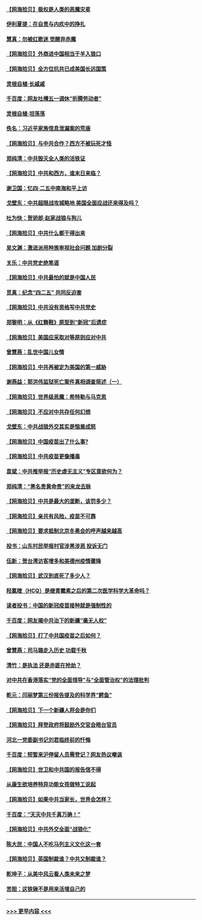 #### [【网海拾贝】极权是人类的恶魔灾星](../pages/nsc993/n12910697.md?t=04281802) 
#### [伊利夏提：在自责与内疚中的挣扎](../pages/nsc993/n12910493.md?t=04281802) 
#### [慧真：勿被红歌迷 觉醒弃赤魔](../pages/nsc993/n12910485.md?t=04281802) 
#### [【网海拾贝】外商进中国相当于羊入狼口](../pages/nsc993/n12908274.md?t=04281802) 
#### [【网海拾贝】全方位抗共已成美国长远国策](../pages/nsc993/n12906878.md?t=04281802) 
#### [灵根自植‧长戚戚](../pages/nsc993/n12905585.md?t=04281802) 
#### [千百度：网友吐槽五一调休“折腾劳动者”](../pages/nsc993/n12905934.md?t=04281802) 
#### [灵根自植‧坦荡荡](../pages/nsc993/n12905562.md?t=04281802) 
#### [佚名：习近平家族信息泄漏案的荒唐](../pages/nsc993/n12904705.md?t=04281802) 
#### [【网海拾贝】与中共合作？西方不被玩死才怪](../pages/nsc993/n12903873.md?t=04281802) 
#### [郑纯清：中共毁灭全人类的活铁证](../pages/nsc993/n12903785.md?t=04281802) 
#### [【网海拾贝】中共和西方，谁末日来临？](../pages/nsc993/n12903482.md?t=04281802) 
#### [谢卫国：忆四‧二五中南海和平上访](../pages/nsc993/n12902192.md?t=04281802) 
#### [戈壁东：中共超限战攻城略地 美国全面应战还来得及吗？](../pages/nsc993/n12902297.md?t=04281802) 
#### [吐为快：贺骄郎‧赵家战狼与狗儿](../pages/nsc993/n12902280.md?t=04281802) 
#### [【网海拾贝】中共什么都干得出来](../pages/nsc993/n12897500.md?t=04281802) 
#### [吴文渊：激进派用种族审视社会问题 加剧分裂](../pages/nsc993/n12893881.md?t=04281802) 
#### [关乐：中共党史绝笔谣](../pages/nsc993/n12897270.md?t=04281802) 
#### [【网海拾贝】中共最怕的就是中国人民](../pages/nsc993/n12894705.md?t=04281802) 
#### [觅真：纪念“四二五” 共同反迫害](../pages/nsc993/n12894553.md?t=04281802) 
#### [【网海拾贝】中共没有资格写中共党史](../pages/nsc993/n12892231.md?t=04281802) 
#### [郑黎明：从《红舞鞋》原型到“新冠”后遗症](../pages/nsc993/n12890469.md?t=04281802) 
#### [【网海拾贝】美国应采取对等原则应对中共](../pages/nsc993/n12889176.md?t=04281802) 
#### [曾慧燕：乱世中国儿女情](../pages/nsc993/n12887931.md?t=04281802) 
#### [【网海拾贝】中共再被定为美国的第一威胁](../pages/nsc993/n12887580.md?t=04281802) 
#### [谢燕益：郭洪伟监狱死亡案件真相调查简述（一）](../pages/nsc993/n12885648.md?t=04281802) 
#### [【网海拾贝】世界级恶魔：希特勒与马克思](../pages/nsc993/n12884062.md?t=04281802) 
#### [【网海拾贝】不应对中共存任何幻想](../pages/nsc993/n12881460.md?t=04281802) 
#### [戈壁东：中共战狼外交其实是恼羞成怒](../pages/nsc993/n12880392.md?t=04281802) 
#### [【网海拾贝】中国疫苗出了什么事?](../pages/nsc993/n12879124.md?t=04281802) 
#### [【网海拾贝】中共疫苗更像播毒](../pages/nsc993/n12876631.md?t=04281802) 
#### [袁斌：中共推举报“历史虚无主义”专区意欲何为？](../pages/nsc993/n12876530.md?t=04281802) 
#### [郑纯清：“黑名贵黄命贵”的来龙去脉](../pages/nsc993/n12875589.md?t=04281802) 
#### [【网海拾贝】中共是最大的垄断，该罚多少？](../pages/nsc993/n12874006.md?t=04281802) 
#### [【网海拾贝】亲共有风险，疫苗不可靠](../pages/nsc993/n12872224.md?t=04281802) 
#### [【网海拾贝】要求抵制北京冬奥会的呼声越来越高](../pages/nsc993/n12868962.md?t=04281802) 
#### [投书：山东村民举报村官涉黑涉恶 投诉无门](../pages/nsc993/n12869726.md?t=04281802) 
#### [伍新：贺台湾访客增多和美德州疫情骤降](../pages/nsc993/n12865651.md?t=04281802) 
#### [【网海拾贝】武汉到底死了多少人？](../pages/nsc993/n12863707.md?t=04281802) 
#### [羟氯喹（HCQ）是继青霉素之后的第二次医学科学大革命吗？](../pages/nsc993/n12638564.md?t=04281802) 
#### [读者投书：中国的新冠疫苗接种就是强制性的](../pages/nsc993/n12859932.md?t=04281802) 
#### [千百度：网友揭中共治下的新疆“毫无人权”](../pages/nsc993/n12858385.md?t=04281802) 
#### [【网海拾贝】打了中共国疫苗之后如何？](../pages/nsc993/n12857866.md?t=04281802) 
#### [曾慧燕：司马璐走入历史 功载千秋](../pages/nsc993/n12856996.md?t=04281802) 
#### [清竹：是执法 还是赤匪在抢劫？](../pages/nsc993/n12856952.md?t=04281802) 
#### [对中共在香港落实“党的全面领导”与“全面管治权”的法理批判](../pages/nsc993/n12856929.md?t=04281802) 
#### [乾元：闫丽梦第三份报告提及的科学界“鳄鱼”](../pages/nsc993/n12855985.md?t=04281802) 
#### [【网海拾贝】下一个新疆人将会是你们](../pages/nsc993/n12855864.md?t=04281802) 
#### [【网海拾贝】拜登政府将鼓励外交官会晤台官员](../pages/nsc993/n12853615.md?t=04281802) 
#### [河北一党委副书记刘君临终前的忏悔](../pages/nsc993/n12849420.md?t=04281802) 
#### [千百度：短暂来沪停留人员需登记？网友热议嘲讽](../pages/nsc993/n12853497.md?t=04281802) 
#### [【网海拾贝】世卫和中共国的报告信不得](../pages/nsc993/n12850902.md?t=04281802) 
#### [从康生欲培养特异功能女孩做特工说起](../pages/nsc993/n12849289.md?t=04281802) 
#### [【网海拾贝】如果中共当家长，世界会怎样？](../pages/nsc993/n12848436.md?t=04281802) 
#### [千百度：“天灭中共千真万确！”](../pages/nsc993/n12845659.md?t=04281802) 
#### [【网海拾贝】中共外交全面“战狼化”](../pages/nsc993/n12845607.md?t=04281802) 
#### [陈大民：中国人不吃马列主义文化这一套](../pages/nsc993/n12842496.md?t=04281802) 
#### [【网海拾贝】英国制裁谁？中共又制裁谁？](../pages/nsc993/n12840909.md?t=04281802) 
#### [乾坤子：从美中风云看人类未来之梦](../pages/nsc993/n12840590.md?t=04281802) 
#### [苦胆：这铁锹不是用来活埋自己的](../pages/nsc993/n12839512.md?t=04281802) 

----
#### [ >>> 更早内容 <<< ](../indexes/nsc993-earlier.md)
